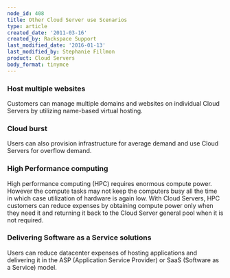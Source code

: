 ```yaml
---
node_id: 408
title: Other Cloud Server use Scenarios
type: article
created_date: '2011-03-16'
created_by: Rackspace Support
last_modified_date: '2016-01-13'
last_modified_by: Stephanie Fillmon
product: Cloud Servers
body_format: tinymce
---
```


### <span class="mw-headline">Host multiple websites</span>

Customers can manage multiple domains and websites on individual Cloud
Servers by utilizing name-based virtual hosting.

### <span class="mw-headline">Cloud burst</span>

Users can also provision infrastructure for average demand and use Cloud
Servers for overflow demand.

### <span class="mw-headline">High Performance computing</span>

High performance computing (HPC) requires enormous compute power.
However the compute tasks may not keep the computers busy all the time
in which case utilization of hardware is again low. With Cloud Servers,
HPC customers can reduce expenses by obtaining compute power only when
they need it and returning it back to the Cloud Server general pool when
it is not required.

### <span class="mw-headline">Delivering Software as a Service solutions</span>

Users can reduce datacenter expenses of hosting applications and
delivering it in the ASP (Application Service Provider) or SaaS
(Software as a Service) model.

